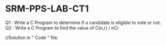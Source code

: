 # SRM-PPS-LAB-CT1

Q1 : Write a C Program to determine if a candidate is eligible to vote or not.
Q2 : Write a C Program to find the value of C(n,r) / nCr

//Solution in " Code " file.
